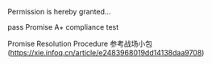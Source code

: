 Permission is hereby granted...

pass Promise A+ compliance test

Promise Resolution Procedure 参考战场小包(https://xie.infoq.cn/article/e2483968019dd14138daa9708)
